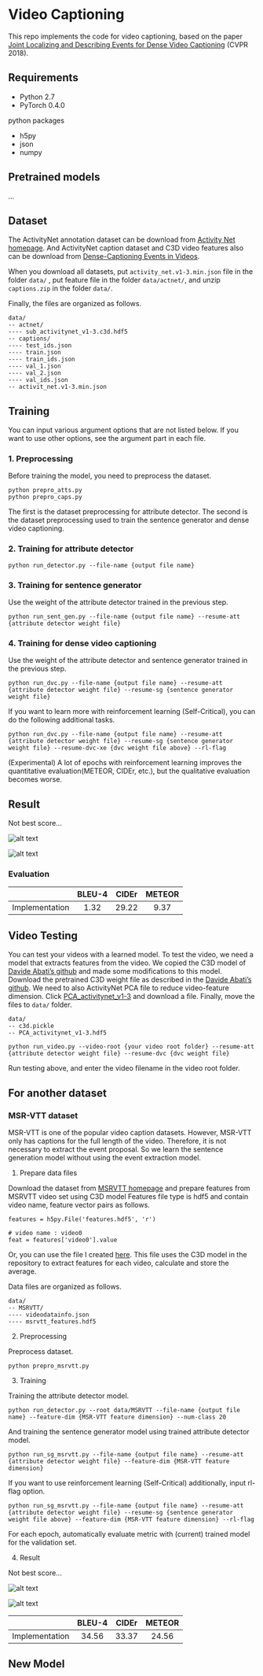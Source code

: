 # Video Captioning

This repo implements the code for video captioning, based on the paper [Joint Localizing and Describing Events for Dense Video Captioning](https://arxiv.org/abs/1804.08274) (CVPR 2018).


## Requirements

- Python 2.7
- PyTorch 0.4.0

python packages
- h5py
- json
- numpy


## Pretrained models

...

## Dataset

The ActivityNet annotation dataset can be download from [Activity Net homepage](http://activity-net.org/download.html).
And ActivityNet caption dataset and C3D video features also can be download from [Dense-Captioning Events in Videos](https://cs.stanford.edu/people/ranjaykrishna/densevid/).

When you download all datasets, put `activity_net.v1-3.min.json` file in the folder `data/` , put feature file in the folder `data/actnet/`, and unzip `captions.zip` in the folder `data/`.

Finally, the files are organized as follows.

```
data/
-- actnet/
---- sub_activitynet_v1-3.c3d.hdf5
-- captions/
---- test_ids.json
---- train.json
---- train_ids.json
---- val_1.json
---- val_2.json
---- val_ids.json
-- activit_net.v1-3.min.json
```

## Training

You can input various argument options that are not listed below.
If you want to use other options, see the argument part in each file.

### 1. Preprocessing

Before training the model, you need to preprocess the dataset.

```
python prepro_atts.py
python prepro_caps.py
```

The first is the dataset preprocessing for attribute detector.
The second is the dataset preprocessing used to train the sentence generator and dense video captioning.

### 2. Training for attribute detector

```
python run_detector.py --file-name {output file name}
```

### 3. Training for sentence generator

Use the weight of the attribute detector trained in the previous step.

```
python run_sent_gen.py --file-name {output file name} --resume-att {attribute detector weight file}
```

### 4. Training for dense video captioning

Use the weight of the attribute detector and sentence generator trained in the previous step.

```
python run_dvc.py --file-name {output file name} --resume-att {attribute detector weight file} --resume-sg {sentence generator weight file}
```

If you want to learn more with reinforcement learning (Self-Critical), you can do the following additional tasks.

```
python run_dvc.py --file-name {output file name} --resume-att {attribute detector weight file} --resume-sg {sentence generator weight file} --resume-dvc-xe {dvc weight file above} --rl-flag
```

(Experimental) A lot of epochs with reinforcement learning improves the quantitative evaluation(METEOR, CIDEr, etc.), but the qualitative evaluation becomes worse.

## Result

Not best score...

![alt text](jpg/result1.png "test image")

![alt text](jpg/result2.png "test image")

### Evaluation

|                   | BLEU-4 | CIDEr | METEOR |
|-------------------|:-------------------:|:------------------------:|:---------------------:|
| Implementation | 1.32  | 29.22 | 9.37 |


## Video Testing

You can test your videos with a learned model.
To test the video, we need a model that extracts features from the video.
We copied the C3D model of [Davide Abati’s github](https://github.com/DavideA/c3d-pytorch) and made some modifications to this model.
Download the pretrained C3D weight file as described in the [Davide Abati’s github](https://github.com/DavideA/c3d-pytorch).
We need to also ActivityNet PCA file to reduce video-feature dimension.
Click [PCA_activitynet_v1-3](http://activity-net.org/challenges/2016/download.html#c3d) and download a file.
Finally, move the files to `data/` folder.

```
data/
-- c3d.pickle
-- PCA_activitynet_v1-3.hdf5
```

```
python run_video.py --video-root {your video root folder} --resume-att {attribute detector weight file} --resume-dvc {dvc weight file}
```

Run testing above, and enter the video filename in the video root folder.


## For another dataset

### MSR-VTT dataset

MSR-VTT is one of the popular video caption datasets.
However, MSR-VTT only has captions for the full length of the video.
Therefore, it is not necessary to extract the event proposal.
So we learn the sentence generation model without using the event extraction model.

1. Prepare data files

Download the dataset from [MSRVTT homepage](ms-multimedia-challenge.com/2016/dataset) and prepare features from MSRVTT video set using C3D model
Features file type is hdf5 and contain video name, feature vector pairs as follows.

```
features = h5py.File('features.hdf5', 'r')

# video name : video0
feat = features['video0'].value
```

Or, you can use the file I created [here](https://drive.google.com/file/d/1vm_Lh6RF1qgGOxSUyTb0p0ajJVqVKR2b/view?usp=sharing).
This file uses the C3D model in the repository to extract features for each video, calculate and store the average.

Data files are organized as follows.

```
data/
-- MSRVTT/
---- videodatainfo.json
---- msrvtt_features.hdf5
```

2. Preprocessing

Preprocess dataset.

```
python prepro_msrvtt.py
```

3. Training

Training the attribute detector model.

```
python run_detector.py --root data/MSRVTT --file-name {output file name} --feature-dim {MSR-VTT feature dimension} --num-class 20
```

And training the sentence generator model using trained attribute detector model.

```
python run_sg_msrvtt.py --file-name {output file name} --resume-att {attribute detector weight file} --feature-dim {MSR-VTT feature dimension}
```

If you want to use reinforcement learning (Self-Critical) additionally, input rl-flag option.

```
python run_sg_msrvtt.py --file-name {output file name} --resume-att {attribute detector weight file} --resume-sg {sentence generator weight file above} --feature-dim {MSR-VTT feature dimension} --rl-flag
```

For each epoch, automatically evaluate metric with (current) trained model for the validation set.

4. Result

Not best score...

![alt text](jpg/result3.png "test image")

![alt text](jpg/result4.png "test image")

|                   | BLEU-4 | CIDEr | METEOR |
|-------------------|:-------------------:|:------------------------:|:---------------------:|
| Implementation | 34.56  | 33.37 | 24.56 |

## New Model